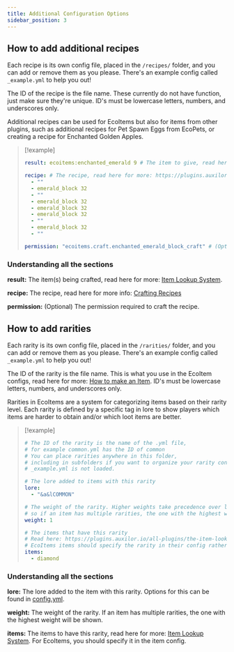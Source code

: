 ```yaml
---
title: Additional Configuration Options
sidebar_position: 3
---
```


## How to add additional recipes
Each recipe is its own config file, placed in the `/recipes/` folder, and you can add or remove them as you please. There's an example config called `_example.yml` to help you out!

The ID of the recipe is the file name. These currently do not have function, just make sure they're unique.
ID's must be lowercase letters, numbers, and underscores only.

Additional recipes can be used for EcoItems but also for items from other plugins, such as additional recipes for Pet Spawn Eggs from EcoPets, or creating a recipe for Enchanted Golden Apples.

> [!example]
> ```yaml
> result: ecoitems:enchanted_emerald 9 # The item to give, read here for more: https://plugins.auxilor.io/all-plugins/the-item-lookup-system
> 
> recipe: # The recipe, read here for more: https://plugins.auxilor.io/all-plugins/the-item-lookup-system#crafting-recipes
>   - ""
>   - emerald_block 32
>   - ""
>   - emerald_block 32
>   - emerald_block 32
>   - emerald_block 32
>   - ""
>   - emerald_block 32
>   - ""
> 
> permission: "ecoitems.craft.enchanted_emerald_block_craft" # (Optional) The permission required to craft this recipe.
> ```

### Understanding all the sections

**result:** The item(s) being crafted, read here for more: [Item Lookup System](https://plugins.auxilor.io/all-plugins/the-item-lookup-system).

**recipe:** The recipe, read here for more info: [Crafting Recipes](https://plugins.auxilor.io/all-plugins/the-item-lookup-system#crafting-recipes)

**permission:** (Optional) The permission required to craft the recipe.

## How to add rarities
Each rarity is its own config file, placed in the `/rarities/` folder, and you can add or remove them as you please. There's an example config called `_example.yml` to help you out!

The ID of the rarity is the file name. This is what you use in the EcoItem configs, read here for more: [How to make an Item](https://plugins.auxilor.io/ecoitems/how-to-make-a-custom-item).
ID's must be lowercase letters, numbers, and underscores only.

Rarities in EcoItems are a system for categorizing items based on their rarity level. Each rarity is defined by a specific tag in lore to show players which items are harder to obtain and/or which loot items are better.

> [!example]
> ```yaml
> # The ID of the rarity is the name of the .yml file,
> # for example common.yml has the ID of common
> # You can place rarities anywhere in this folder,
> # including in subfolders if you want to organize your rarity configs
> # _example.yml is not loaded.
> 
> # The lore added to items with this rarity
> lore:
>   - "&a&lCOMMON"
> 
> # The weight of the rarity. Higher weights take precedence over lower weights,
> # so if an item has multiple rarities, the one with the highest weight will be used.
> weight: 1
> 
> # The items that have this rarity
> # Read here: https://plugins.auxilor.io/all-plugins/the-item-lookup-system
> # EcoItems items should specify the rarity in their config rather than here
> items:
>   - diamond
> ```

### Understanding all the sections

**lore:** The lore added to the item with this rarity. Options for this can be found in [config.yml](https://github.com/Auxilor/EcoItems/blob/master/eco-core/core-plugin/src/main/resources/config.yml).

**weight:** The weight of the rarity. If an item has multiple rarities, the one with the highest weight will be shown.

**items:** The items to have this rarity, read here for more: [Item Lookup System](https://plugins.auxilor.io/all-plugins/the-item-lookup-system). For EcoItems, you should specify it in the item config.